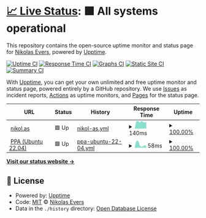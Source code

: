 # [📈 Live Status](https://vintagesucks.github.io/uptime): <!--live status--> **🟩 All systems operational**

This repository contains the open-source uptime monitor and status page for [Nikolas Evers](https://nikol.as), powered by [Upptime](https://github.com/upptime/upptime).

[![Uptime CI](https://github.com/koj-co/upptime/workflows/Uptime%20CI/badge.svg)](https://github.com/koj-co/upptime/actions?query=workflow%3A%22Uptime+CI%22)
[![Response Time CI](https://github.com/koj-co/upptime/workflows/Response%20Time%20CI/badge.svg)](https://github.com/koj-co/upptime/actions?query=workflow%3A%22Response+Time+CI%22)
[![Graphs CI](https://github.com/koj-co/upptime/workflows/Graphs%20CI/badge.svg)](https://github.com/koj-co/upptime/actions?query=workflow%3A%22Graphs+CI%22)
[![Static Site CI](https://github.com/koj-co/upptime/workflows/Static%20Site%20CI/badge.svg)](https://github.com/koj-co/upptime/actions?query=workflow%3A%22Static+Site+CI%22)
[![Summary CI](https://github.com/koj-co/upptime/workflows/Summary%20CI/badge.svg)](https://github.com/koj-co/upptime/actions?query=workflow%3A%22Summary+CI%22)

With [Upptime](https://upptime.js.org), you can get your own unlimited and free uptime monitor and status page, powered entirely by a GitHub repository. We use [Issues](https://github.com/vintagesucks/uptime/issues) as incident reports, [Actions](https://github.com/vintagesucks/uptime/actions) as uptime monitors, and [Pages](https://vintagesucks.github.io/uptime) for the status page.

<!--start: status pages-->
<!-- This summary is generated by Upptime (https://github.com/upptime/upptime) -->
<!-- Do not edit this manually, your changes will be overwritten -->
<!-- prettier-ignore -->
| URL | Status | History | Response Time | Uptime |
| --- | ------ | ------- | ------------- | ------ |
| <img alt="" src="https://icons.duckduckgo.com/ip3/nikol.as.ico" height="13"> [nikol.as](https://nikol.as/) | 🟩 Up | [nikol-as.yml](https://github.com/vintagesucks/uptime/commits/HEAD/history/nikol-as.yml) | <details><summary><img alt="Response time graph" src="./graphs/nikol-as/response-time-week.png" height="20"> 140ms</summary><br><a href="https://vintagesucks.github.io/uptime/history/nikol-as"><img alt="Response time 315" src="https://img.shields.io/endpoint?url=https%3A%2F%2Fraw.githubusercontent.com%2Fvintagesucks%2Fuptime%2FHEAD%2Fapi%2Fnikol-as%2Fresponse-time.json"></a><br><a href="https://vintagesucks.github.io/uptime/history/nikol-as"><img alt="24-hour response time 136" src="https://img.shields.io/endpoint?url=https%3A%2F%2Fraw.githubusercontent.com%2Fvintagesucks%2Fuptime%2FHEAD%2Fapi%2Fnikol-as%2Fresponse-time-day.json"></a><br><a href="https://vintagesucks.github.io/uptime/history/nikol-as"><img alt="7-day response time 140" src="https://img.shields.io/endpoint?url=https%3A%2F%2Fraw.githubusercontent.com%2Fvintagesucks%2Fuptime%2FHEAD%2Fapi%2Fnikol-as%2Fresponse-time-week.json"></a><br><a href="https://vintagesucks.github.io/uptime/history/nikol-as"><img alt="30-day response time 162" src="https://img.shields.io/endpoint?url=https%3A%2F%2Fraw.githubusercontent.com%2Fvintagesucks%2Fuptime%2FHEAD%2Fapi%2Fnikol-as%2Fresponse-time-month.json"></a><br><a href="https://vintagesucks.github.io/uptime/history/nikol-as"><img alt="1-year response time 317" src="https://img.shields.io/endpoint?url=https%3A%2F%2Fraw.githubusercontent.com%2Fvintagesucks%2Fuptime%2FHEAD%2Fapi%2Fnikol-as%2Fresponse-time-year.json"></a></details> | <details><summary><a href="https://vintagesucks.github.io/uptime/history/nikol-as">100.00%</a></summary><a href="https://vintagesucks.github.io/uptime/history/nikol-as"><img alt="All-time uptime 99.98%" src="https://img.shields.io/endpoint?url=https%3A%2F%2Fraw.githubusercontent.com%2Fvintagesucks%2Fuptime%2FHEAD%2Fapi%2Fnikol-as%2Fuptime.json"></a><br><a href="https://vintagesucks.github.io/uptime/history/nikol-as"><img alt="24-hour uptime 100.00%" src="https://img.shields.io/endpoint?url=https%3A%2F%2Fraw.githubusercontent.com%2Fvintagesucks%2Fuptime%2FHEAD%2Fapi%2Fnikol-as%2Fuptime-day.json"></a><br><a href="https://vintagesucks.github.io/uptime/history/nikol-as"><img alt="7-day uptime 100.00%" src="https://img.shields.io/endpoint?url=https%3A%2F%2Fraw.githubusercontent.com%2Fvintagesucks%2Fuptime%2FHEAD%2Fapi%2Fnikol-as%2Fuptime-week.json"></a><br><a href="https://vintagesucks.github.io/uptime/history/nikol-as"><img alt="30-day uptime 100.00%" src="https://img.shields.io/endpoint?url=https%3A%2F%2Fraw.githubusercontent.com%2Fvintagesucks%2Fuptime%2FHEAD%2Fapi%2Fnikol-as%2Fuptime-month.json"></a><br><a href="https://vintagesucks.github.io/uptime/history/nikol-as"><img alt="1-year uptime 100.00%" src="https://img.shields.io/endpoint?url=https%3A%2F%2Fraw.githubusercontent.com%2Fvintagesucks%2Fuptime%2FHEAD%2Fapi%2Fnikol-as%2Fuptime-year.json"></a></details>
| <img alt="" src="https://icons.duckduckgo.com/ip3/vintagesucks.github.io.ico" height="13"> [PPA (Ubuntu 22.04)](https://vintagesucks.github.io/ppa/ubuntu/jammy/Packages) | 🟩 Up | [ppa-ubuntu-22-04.yml](https://github.com/vintagesucks/uptime/commits/HEAD/history/ppa-ubuntu-22-04.yml) | <details><summary><img alt="Response time graph" src="./graphs/ppa-ubuntu-22-04/response-time-week.png" height="20"> 58ms</summary><br><a href="https://vintagesucks.github.io/uptime/history/ppa-ubuntu-22-04"><img alt="Response time 113" src="https://img.shields.io/endpoint?url=https%3A%2F%2Fraw.githubusercontent.com%2Fvintagesucks%2Fuptime%2FHEAD%2Fapi%2Fppa-ubuntu-22-04%2Fresponse-time.json"></a><br><a href="https://vintagesucks.github.io/uptime/history/ppa-ubuntu-22-04"><img alt="24-hour response time 34" src="https://img.shields.io/endpoint?url=https%3A%2F%2Fraw.githubusercontent.com%2Fvintagesucks%2Fuptime%2FHEAD%2Fapi%2Fppa-ubuntu-22-04%2Fresponse-time-day.json"></a><br><a href="https://vintagesucks.github.io/uptime/history/ppa-ubuntu-22-04"><img alt="7-day response time 58" src="https://img.shields.io/endpoint?url=https%3A%2F%2Fraw.githubusercontent.com%2Fvintagesucks%2Fuptime%2FHEAD%2Fapi%2Fppa-ubuntu-22-04%2Fresponse-time-week.json"></a><br><a href="https://vintagesucks.github.io/uptime/history/ppa-ubuntu-22-04"><img alt="30-day response time 84" src="https://img.shields.io/endpoint?url=https%3A%2F%2Fraw.githubusercontent.com%2Fvintagesucks%2Fuptime%2FHEAD%2Fapi%2Fppa-ubuntu-22-04%2Fresponse-time-month.json"></a><br><a href="https://vintagesucks.github.io/uptime/history/ppa-ubuntu-22-04"><img alt="1-year response time 113" src="https://img.shields.io/endpoint?url=https%3A%2F%2Fraw.githubusercontent.com%2Fvintagesucks%2Fuptime%2FHEAD%2Fapi%2Fppa-ubuntu-22-04%2Fresponse-time-year.json"></a></details> | <details><summary><a href="https://vintagesucks.github.io/uptime/history/ppa-ubuntu-22-04">100.00%</a></summary><a href="https://vintagesucks.github.io/uptime/history/ppa-ubuntu-22-04"><img alt="All-time uptime 100.00%" src="https://img.shields.io/endpoint?url=https%3A%2F%2Fraw.githubusercontent.com%2Fvintagesucks%2Fuptime%2FHEAD%2Fapi%2Fppa-ubuntu-22-04%2Fuptime.json"></a><br><a href="https://vintagesucks.github.io/uptime/history/ppa-ubuntu-22-04"><img alt="24-hour uptime 100.00%" src="https://img.shields.io/endpoint?url=https%3A%2F%2Fraw.githubusercontent.com%2Fvintagesucks%2Fuptime%2FHEAD%2Fapi%2Fppa-ubuntu-22-04%2Fuptime-day.json"></a><br><a href="https://vintagesucks.github.io/uptime/history/ppa-ubuntu-22-04"><img alt="7-day uptime 100.00%" src="https://img.shields.io/endpoint?url=https%3A%2F%2Fraw.githubusercontent.com%2Fvintagesucks%2Fuptime%2FHEAD%2Fapi%2Fppa-ubuntu-22-04%2Fuptime-week.json"></a><br><a href="https://vintagesucks.github.io/uptime/history/ppa-ubuntu-22-04"><img alt="30-day uptime 100.00%" src="https://img.shields.io/endpoint?url=https%3A%2F%2Fraw.githubusercontent.com%2Fvintagesucks%2Fuptime%2FHEAD%2Fapi%2Fppa-ubuntu-22-04%2Fuptime-month.json"></a><br><a href="https://vintagesucks.github.io/uptime/history/ppa-ubuntu-22-04"><img alt="1-year uptime 100.00%" src="https://img.shields.io/endpoint?url=https%3A%2F%2Fraw.githubusercontent.com%2Fvintagesucks%2Fuptime%2FHEAD%2Fapi%2Fppa-ubuntu-22-04%2Fuptime-year.json"></a></details>

<!--end: status pages-->

[**Visit our status website →**](https://vintagesucks.github.io/uptime)

## 📄 License

- Powered by: [Upptime](https://github.com/upptime/upptime)
- Code: [MIT](./LICENSE) © [Nikolas Evers](https://nikol.as)
- Data in the `./history` directory: [Open Database License](https://opendatacommons.org/licenses/odbl/1-0/)
